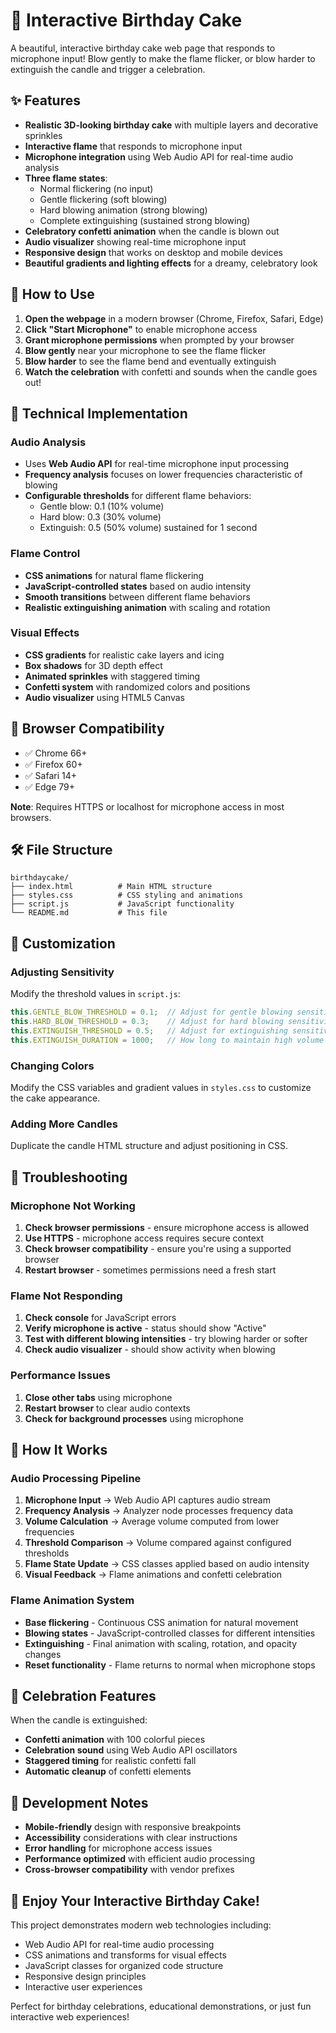 # 🎂 Interactive Birthday Cake

A beautiful, interactive birthday cake web page that responds to microphone input! Blow gently to make the flame flicker, or blow harder to extinguish the candle and trigger a celebration.

## ✨ Features

- **Realistic 3D-looking birthday cake** with multiple layers and decorative sprinkles
- **Interactive flame** that responds to microphone input
- **Microphone integration** using Web Audio API for real-time audio analysis
- **Three flame states**:
  - Normal flickering (no input)
  - Gentle flickering (soft blowing)
  - Hard blowing animation (strong blowing)
  - Complete extinguishing (sustained strong blowing)
- **Celebratory confetti animation** when the candle is blown out
- **Audio visualizer** showing real-time microphone input
- **Responsive design** that works on desktop and mobile devices
- **Beautiful gradients and lighting effects** for a dreamy, celebratory look

## 🚀 How to Use

1. **Open the webpage** in a modern browser (Chrome, Firefox, Safari, Edge)
2. **Click "Start Microphone"** to enable microphone access
3. **Grant microphone permissions** when prompted by your browser
4. **Blow gently** near your microphone to see the flame flicker
5. **Blow harder** to see the flame bend and eventually extinguish
6. **Watch the celebration** with confetti and sounds when the candle goes out!

## 🎯 Technical Implementation

### Audio Analysis
- Uses **Web Audio API** for real-time microphone input processing
- **Frequency analysis** focuses on lower frequencies characteristic of blowing
- **Configurable thresholds** for different flame behaviors:
  - Gentle blow: 0.1 (10% volume)
  - Hard blow: 0.3 (30% volume)
  - Extinguish: 0.5 (50% volume) sustained for 1 second

### Flame Control
- **CSS animations** for natural flame flickering
- **JavaScript-controlled states** based on audio intensity
- **Smooth transitions** between different flame behaviors
- **Realistic extinguishing animation** with scaling and rotation

### Visual Effects
- **CSS gradients** for realistic cake layers and icing
- **Box shadows** for 3D depth effect
- **Animated sprinkles** with staggered timing
- **Confetti system** with randomized colors and positions
- **Audio visualizer** using HTML5 Canvas

## 📱 Browser Compatibility

- ✅ Chrome 66+
- ✅ Firefox 60+
- ✅ Safari 14+
- ✅ Edge 79+

**Note**: Requires HTTPS or localhost for microphone access in most browsers.

## 🛠️ File Structure

```
birthdaycake/
├── index.html          # Main HTML structure
├── styles.css          # CSS styling and animations
├── script.js           # JavaScript functionality
└── README.md           # This file
```

## 🎨 Customization

### Adjusting Sensitivity
Modify the threshold values in `script.js`:

```javascript
this.GENTLE_BLOW_THRESHOLD = 0.1;  // Adjust for gentle blowing sensitivity
this.HARD_BLOW_THRESHOLD = 0.3;    // Adjust for hard blowing sensitivity
this.EXTINGUISH_THRESHOLD = 0.5;   // Adjust for extinguishing sensitivity
this.EXTINGUISH_DURATION = 1000;   // How long to maintain high volume (ms)
```

### Changing Colors
Modify the CSS variables and gradient values in `styles.css` to customize the cake appearance.

### Adding More Candles
Duplicate the candle HTML structure and adjust positioning in CSS.

## 🔧 Troubleshooting

### Microphone Not Working
1. **Check browser permissions** - ensure microphone access is allowed
2. **Use HTTPS** - microphone access requires secure context
3. **Check browser compatibility** - ensure you're using a supported browser
4. **Restart browser** - sometimes permissions need a fresh start

### Flame Not Responding
1. **Check console** for JavaScript errors
2. **Verify microphone is active** - status should show "Active"
3. **Test with different blowing intensities** - try blowing harder or softer
4. **Check audio visualizer** - should show activity when blowing

### Performance Issues
1. **Close other tabs** using microphone
2. **Restart browser** to clear audio contexts
3. **Check for background processes** using microphone

## 🎉 How It Works

### Audio Processing Pipeline
1. **Microphone Input** → Web Audio API captures audio stream
2. **Frequency Analysis** → Analyzer node processes frequency data
3. **Volume Calculation** → Average volume computed from lower frequencies
4. **Threshold Comparison** → Volume compared against configured thresholds
5. **Flame State Update** → CSS classes applied based on audio intensity
6. **Visual Feedback** → Flame animations and confetti celebration

### Flame Animation System
- **Base flickering** - Continuous CSS animation for natural movement
- **Blowing states** - JavaScript-controlled classes for different intensities
- **Extinguishing** - Final animation with scaling, rotation, and opacity changes
- **Reset functionality** - Flame returns to normal when microphone stops

## 🎊 Celebration Features

When the candle is extinguished:
- **Confetti animation** with 100 colorful pieces
- **Celebration sound** using Web Audio API oscillators
- **Staggered timing** for realistic confetti fall
- **Automatic cleanup** of confetti elements

## 📝 Development Notes

- **Mobile-friendly** design with responsive breakpoints
- **Accessibility** considerations with clear instructions
- **Error handling** for microphone access issues
- **Performance optimized** with efficient audio processing
- **Cross-browser compatibility** with vendor prefixes

## 🎂 Enjoy Your Interactive Birthday Cake!

This project demonstrates modern web technologies including:
- Web Audio API for real-time audio processing
- CSS animations and transforms for visual effects
- JavaScript classes for organized code structure
- Responsive design principles
- Interactive user experiences

Perfect for birthday celebrations, educational demonstrations, or just fun interactive web experiences! 